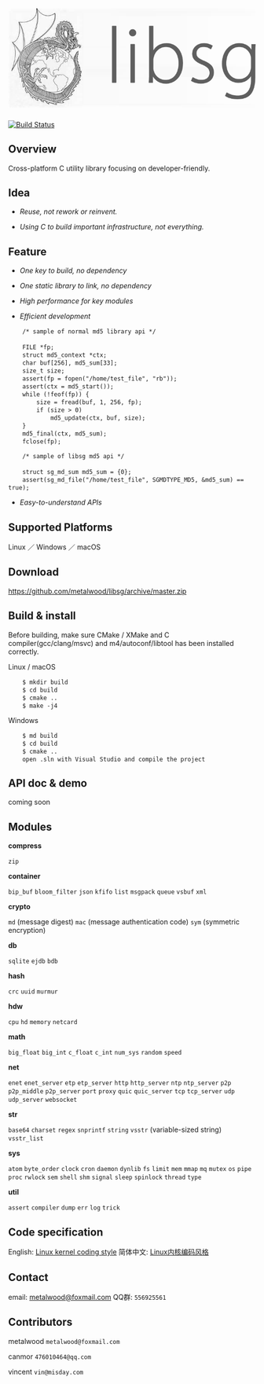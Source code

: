 # ![](res/image/logo.png)

[![Build Status](https://travis-ci.org/metalwood/libsg.svg?branch=master)](https://travis-ci.org/metalwood/libsg)

## Overview

Cross-platform C utility library focusing on developer-friendly.

## Idea

* *Reuse, not rework or reinvent.*

* *Using C to build important infrastructure, not everything.*

## Feature

* *One key to build, no dependency*

* *One static library to link, no dependency*

* *High performance for key modules*

* *Efficient development*

```
    /* sample of normal md5 library api */

    FILE *fp;
    struct md5_context *ctx;
    char buf[256], md5_sum[33];
    size_t size;
    assert(fp = fopen("/home/test_file", "rb"));
    assert(ctx = md5_start());
    while (!feof(fp)) {
        size = fread(buf, 1, 256, fp);
        if (size > 0)
            md5_update(ctx, buf, size);
    }
    md5_final(ctx, md5_sum);
    fclose(fp);
```

```
    /* sample of libsg md5 api */

    struct sg_md_sum md5_sum = {0};
    assert(sg_md_file("/home/test_file", SGMDTYPE_MD5, &md5_sum) == true);
```

* *Easy-to-understand APIs*

## Supported Platforms

Linux ／ Windows ／ macOS

## Download

https://github.com/metalwood/libsg/archive/master.zip

## Build & install

Before building, make sure CMake / XMake and C compiler(gcc/clang/msvc) and m4/autoconf/libtool has been installed correctly.

Linux / macOS

        $ mkdir build
        $ cd build
        $ cmake ..
        $ make -j4

Windows

        $ md build
        $ cd build
        $ cmake ..
        open .sln with Visual Studio and compile the project

## API doc & demo

coming soon

## Modules

**compress**

`zip`

**container**

`bip_buf` `bloom_filter` `json` `kfifo` `list` `msgpack` `queue` `vsbuf` `xml`

**crypto**

`md` (message digest) `mac` (message authentication code) `sym` (symmetric encryption)

**db**

`sqlite` `ejdb` `bdb`

**hash**

`crc` `uuid` `murmur`

**hdw**

`cpu` `hd` `memory` `netcard`

**math**

`big_float` `big_int` `c_float` `c_int` `num_sys` `random` `speed`

**net**

`enet` `enet_server` `etp` `etp_server` `http` `http_server` `ntp` `ntp_server` `p2p` `p2p_middle` `p2p_server` `port` `proxy` `quic` `quic_server` `tcp` `tcp_server` `udp` `udp_server` `websocket`

**str**

`base64` `charset` `regex` `snprintf` `string` `vsstr` (variable-sized string) `vsstr_list`

**sys**

`atom` `byte_order` `clock` `cron` `daemon` `dynlib` `fs` `limit` `mem` `mmap` `mq` `mutex` `os` `pipe` `proc` `rwlock` `sem` `shell` `shm` `signal` `sleep` `spinlock` `thread` `type`

**util**

`assert` `compiler` `dump` `err` `log` `trick`

## Code specification

English: [Linux kernel coding style](https://www.kernel.org/doc/Documentation/CodingStyle)            简体中文: [Linux内核编码风格](http://www.cnblogs.com/baochuan/archive/2013/04/08/3006615.html)

## Contact

email: metalwood@foxmail.com                   QQ群: `556925561`

## Contributors

metalwood `metalwood@foxmail.com`

canmor `476010464@qq.com`

vincent `vin@misday.com`
